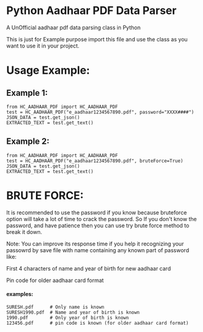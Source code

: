 # Python Aadhaar PDF Data Parser
A UnOfficial aadhaar pdf data parsing class in Python

This is just for Example purpose
import this file and use the class as you want to use it in your project.

# Usage Example:

## Example 1:

    from HC_AADHAAR_PDF import HC_AADHAAR_PDF
    test = HC_AADHAAR_PDF("e_aadhaar1234567890.pdf", password="XXXX####")
    JSON_DATA = test.get_json()
    EXTRACTED_TEXT = test.get_text()

## Example 2:

    from HC_AADHAAR_PDF import HC_AADHAAR_PDF
    test = HC_AADHAAR_PDF("e_aadhaar1234567890.pdf", bruteForce=True)
    JSON_DATA = test.get_json()
    EXTRACTED_TEXT = test.get_text()

# BRUTE FORCE:
It is recommended to use the password if you know because bruteforce option will take a lot of time to crack the password.
So If you don't know the password, and have patience then you can use try brute force method to break it down.

Note: You can improve its response time if you help it recognizing your passowrd by save file with name containing any known part of password like: 

First 4 characters of name and year of birth for new aadhaar card

Pin code for older aadhaar card format

#### examples:
    SURESH.pdf      # Only name is known
    SURESH1990.pdf  # Name and year of birth is known
    1990.pdf        # Only year of birth is known
    123456.pdf      # pin code is known (for older aadhaar card format)
